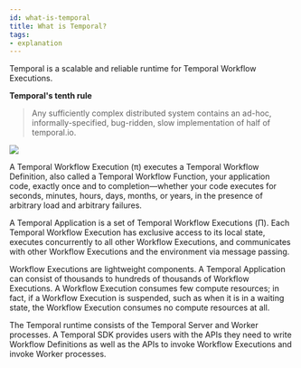 ```yaml
---
id: what-is-temporal
title: What is Temporal?
tags:
- explanation
---
```


Temporal is a scalable and reliable runtime for Temporal Workflow Executions.

**Temporal's tenth rule**

> Any sufficiently complex distributed system contains an ad-hoc, informally-specified, bug-ridden, slow implementation of half of temporal.io.

<img class="docs-image-centered docs-image-max-width-50" src="/img/temporal-intro.png" />

A Temporal Workflow Execution (π) executes a Temporal Workflow Definition, also called a Temporal Workflow Function, your application code, exactly once and to completion—whether your code executes for seconds, minutes, hours, days, months, or years, in the presence of arbitrary load and arbitrary failures.

A Temporal Application is a set of Temporal Workflow Executions (Π). Each Temporal Workflow Execution has exclusive access to its local state, executes concurrently to all other Workflow Executions, and communicates with other Workflow Executions and the environment via message passing.

Workflow Executions are lightweight components.
A Temporal Application can consist of thousands to hundreds of thousands of Workflow Executions.
A Workflow Execution consumes few compute resources; in fact, if a Workflow Execution is suspended, such as when it is in a waiting state, the Workflow Execution consumes no compute resources at all.

The Temporal runtime consists of the Temporal Server and Worker processes.
A Temporal SDK provides users with the APIs they need to write Workflow Definitions as well as the APIs to invoke Workflow Executions and invoke Worker processes.
